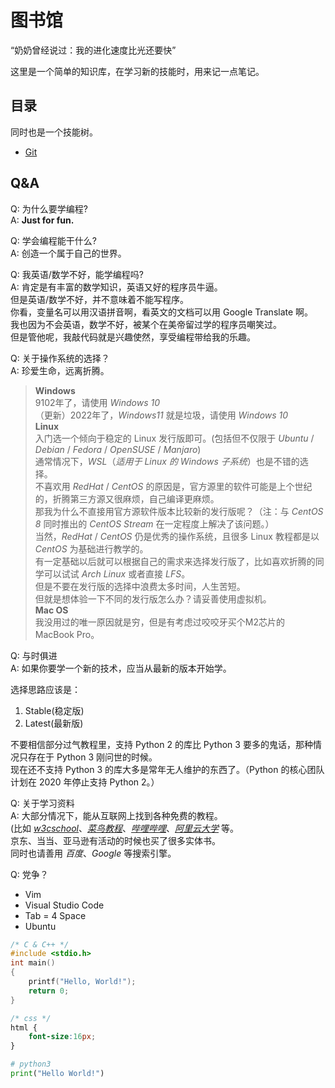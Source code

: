 # 图书馆

“奶奶曾经说过：我的进化速度比光还要快”

这里是一个简单的知识库，在学习新的技能时，用来记一点笔记。

## 目录

同时也是一个技能树。

- [Git](./Git/README.md)

## Q&A

Q: 为什么要学编程?  
A: **Just for fun.**

Q: 学会编程能干什么?  
A: 创造一个属于自己的世界。

Q: 我英语/数学不好，能学编程吗?  
A: 肯定是有丰富的数学知识，英语又好的程序员牛逼。  
但是英语/数学不好，并不意味着不能写程序。  
你看，变量名可以用汉语拼音啊，看英文的文档可以用 Google Translate 啊。  
我也因为不会英语，数学不好，被某个在美帝留过学的程序员嘲笑过。  
但是管他呢，我敲代码就是兴趣使然，享受编程带给我的乐趣。

Q: 关于操作系统的选择？  
A: 珍爱生命，远离折腾。

> **Windows**  
9102年了，请使用 *Windows 10*  
（更新）2022年了，*Windows11* 就是垃圾，请使用 *Windows 10*
\
**Linux**  
入门选一个倾向于稳定的 Linux 发行版即可。(包括但不仅限于 *Ubuntu* / *Debian* / *Fedora* / *OpenSUSE* / *Manjaro*)  
通常情况下，*WSL*（*适用于 Linux 的 Windows 子系统*）也是不错的选择。  
不喜欢用 *RedHat* / *CentOS* 的原因是，官方源里的软件可能是上个世纪的，折腾第三方源又很麻烦，自己编译更麻烦。  
那我为什么不直接用官方源软件版本比较新的发行版呢？（注：与 *CentOS 8* 同时推出的 *CentOS Stream* 在一定程度上解决了该问题。）  
当然，*RedHat* / *CentOS* 仍是优秀的操作系统，且很多 Linux 教程都是以 *CentOS* 为基础进行教学的。  
有一定基础以后就可以根据自己的需求来选择发行版了，比如喜欢折腾的同学可以试试 *Arch Linux* 或者直接 *LFS*。  
但是不要在发行版的选择中浪费太多时间，人生苦短。  
但就是想体验一下不同的发行版怎么办？请妥善使用虚拟机。
\
**Mac OS**  
我没用过的唯一原因就是穷，但是有考虑过咬咬牙买个M2芯片的 MacBook Pro。

Q: 与时俱进  
A: 如果你要学一个新的技术，应当从最新的版本开始学。

选择思路应该是：

1. Stable(稳定版)
2. Latest(最新版)

不要相信部分过气教程里，支持 Python 2 的库比 Python 3 要多的鬼话，那种情况只存在于 Python 3 刚问世的时候。  
现在还不支持 Python 3 的库大多是常年无人维护的东西了。（Python 的核心团队计划在 2020 年停止支持 Python 2。）

Q: 关于学习资料  
A: 大部分情况下，能从互联网上找到各种免费的教程。  
(比如 [*w3cschool*](https://www.w3school.com.cn/)、[*菜鸟教程*](https://www.runoob.com/)、[*哔哩哔哩*](https://www.bilibili.com)、[*阿里云大学*](https://edu.aliyun.com) 等。  
京东、当当、亚马逊有活动的时候也买了很多实体书。  
同时也请善用 *百度*、*Google* 等搜索引擎。

Q: 党争？

- Vim
- Visual Studio Code
- Tab = 4 Space
- Ubuntu

```c
/* C & C++ */
#include <stdio.h>
int main()
{
    printf("Hello, World!");
    return 0;
}
```

```css
/* css */
html {
    font-size:16px;
}
```

```python
# python3
print("Hello World!")
```
